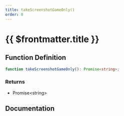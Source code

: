 ```yaml
---
title: takeScreenshotGameOnly()
order: 0
---
```


# {{ $frontmatter.title }}

<!--@include: ./takeScreenshotGameOnly_partial_header.md-->

## Function Definition

```ts
function takeScreenshotGameOnly(): Promise<string>;
```

### Returns

* Promise\<string\>

## Documentation

<!--@include: ./takeScreenshotGameOnly_partial_footer.md-->
